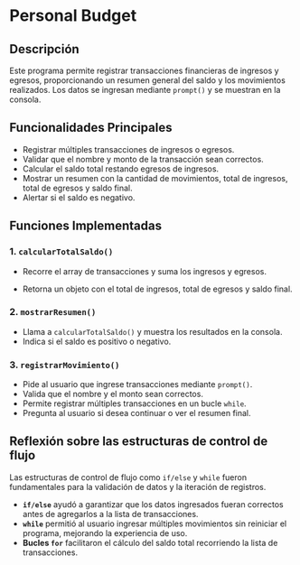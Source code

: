 # Personal Budget

## Descripción

Este programa permite registrar transacciones financieras de ingresos y egresos, proporcionando un resumen general del saldo y los movimientos realizados. Los datos se ingresan mediante `prompt()` y se muestran en la consola.

## Funcionalidades Principales

- Registrar múltiples transacciones de ingresos o egresos.
- Validar que el nombre y monto de la transacción sean correctos.
- Calcular el saldo total restando egresos de ingresos.
- Mostrar un resumen con la cantidad de movimientos, total de ingresos, total de egresos y saldo final.
- Alertar si el saldo es negativo.

## Funciones Implementadas

### 1. `calcularTotalSaldo()`

- Recorre el array de transacciones y suma los ingresos y egresos.

- Retorna un objeto con el total de ingresos, total de egresos y saldo final.

### 2. `mostrarResumen()`

- Llama a `calcularTotalSaldo()` y muestra los resultados en la consola.
- Indica si el saldo es positivo o negativo.

### 3. `registrarMovimiento()`

- Pide al usuario que ingrese transacciones mediante `prompt()`.
- Valida que el nombre y el monto sean correctos.
- Permite registrar múltiples transacciones en un bucle `while`.
- Pregunta al usuario si desea continuar o ver el resumen final.

## Reflexión sobre las estructuras de control de flujo

Las estructuras de control de flujo como `if/else` y `while` fueron fundamentales para la validación de datos y la iteración de registros.

- **`if/else`** ayudó a garantizar que los datos ingresados fueran correctos antes de agregarlos a la lista de transacciones.
- **`while`** permitió al usuario ingresar múltiples movimientos sin reiniciar el programa, mejorando la experiencia de uso.
- **Bucles `for`** facilitaron el cálculo del saldo total recorriendo la lista de transacciones.
